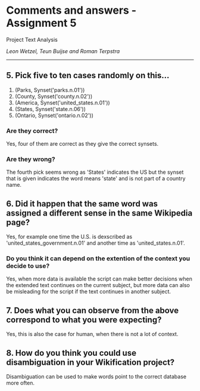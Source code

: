 # Comments and answers - Assignment 5

Project Text Analysis

*Leon Wetzel, Teun Buijse and Roman Terpstra*

---


## 5. Pick five to ten cases randomly on this...

1. (Parks, Synset('parks.n.01'))
2. (County, Synset('county.n.02'))
3. (America, Synset('united_states.n.01'))
4. (States, Synset('state.n.06'))
5. (Ontario, Synset('ontario.n.02'))



### Are they correct?

Yes, four of them are correct as they give the correct synsets.

### Are they wrong?

The fourth pick seems wrong as 'States' indicates the US but the synset that is given indicates the word means 'state' and is not part of a country name.

## 6. Did it happen that the same word was assigned a different sense in the same Wikipedia page?

Yes, for example one time the U.S. is dexscribed as 'united_states_government.n.01' and another time as 'united_states.n.01'.

### Do you think it can depend on the extention of the context you decide to use?

Yes, when more data is available the script can make better decisions when the extended text continues on the current subject, but more data can also be misleading for the script if the text continues in another subject.



## 7. Does what you can observe from the above correspond to what you were expecting?

Yes, this is also the case for human, when there is not a lot of context.

## 8. How do you think you could use disambiguation in your Wikification project?

Disambiguation can be used to make words point to the correct database more often.
